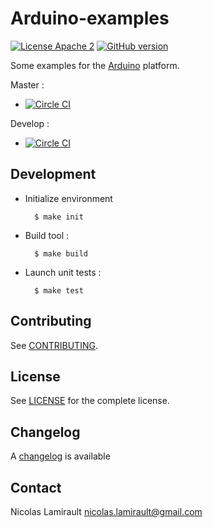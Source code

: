 # Arduino-examples

[![License Apache 2][badge-license]](LICENSE)
[![GitHub version](https://badge.fury.io/gh/zeiot%2Farduino-examples.svg)](https://badge.fury.io/gh/zeiot%2Farduino-examples)

Some examples for the [Arduino][] platform.

Master :
* [![Circle CI](https://circleci.com/gh/zeiot/arduino-examples/tree/master.svg?style=svg)](https://circleci.com/gh/nlamirault/mert/tree/master)

Develop :
* [![Circle CI](https://circleci.com/gh/zeiot/arduino-examples/tree/develop.svg?style=svg)](https://circleci.com/gh/nlamirault/mert/tree/develop)


## Development

* Initialize environment

        $ make init

* Build tool :

        $ make build

* Launch unit tests :

        $ make test


## Contributing

See [CONTRIBUTING](CONTRIBUTING.md).


## License

See [LICENSE](LICENSE) for the complete license.


## Changelog

A [changelog](ChangeLog.md) is available


## Contact

Nicolas Lamirault <nicolas.lamirault@gmail.com>




[badge-license]: https://img.shields.io/badge/license-Apache2-green.svg?style=flat

[Arduino]: https://www.arduino.cc/
